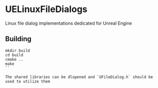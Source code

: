 UELinuxFileDialogs
==================

Linux file dialog implementations dedicated for Unreal Engine

## Building

```
mkdir build
cd build
cmake ..
make
``

The shared libraries can be dlopened and `UFileDialog.h` should be used to utilize them
